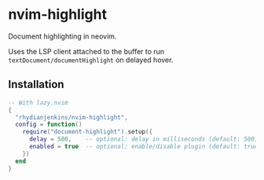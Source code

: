 # nvim-highlight

Document highlighting in neovim.

Uses the LSP client attached to the buffer to run `textDocument/documentHighlight` on delayed hover.

## Installation

```lua
-- With lazy.nvim
{
  "rhydianjenkins/nvim-highlight",
  config = function()
    require("document-highlight").setup({
      delay = 500,    -- optional: delay in milliseconds (default: 500)
      enabled = true  -- optional: enable/disable plugin (default: true)
    })
  end
}
```
